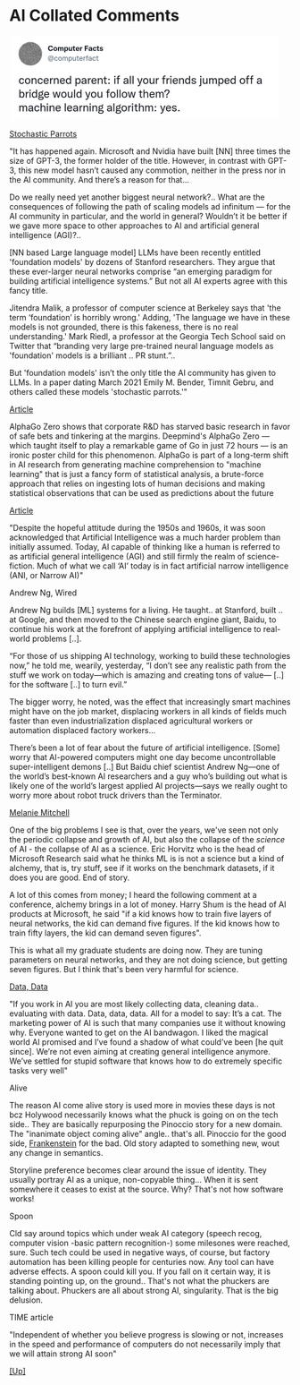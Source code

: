 # AI Collated Comments

![](mljump.png)

<a name='parrot'/>

[Stochastic Parrots](https://towardsdatascience.com/yet-another-largest-neural-network-but-why-f48d231972a9)

"It has happened again. Microsoft and Nvidia have built [NN] three
times the size of GPT-3, the former holder of the title. However, in
contrast with GPT-3, this new model hasn’t caused any commotion,
neither in the press nor in the AI community. And there’s a reason for
that...

Do we really need yet another biggest neural network?.. What are the
consequences of following the path of scaling models ad infinitum —
for the AI community in particular, and the world in general? Wouldn’t
it be better if we gave more space to other approaches to AI and
artificial general intelligence (AGI)?..

[NN based Large language model] LLMs have been recently entitled
'foundation models' by dozens of Stanford researchers. They argue that
these ever-larger neural networks comprise “an emerging paradigm for
building artificial intelligence systems.” But not all AI experts
agree with this fancy title.

Jitendra Malik, a professor of computer science at Berkeley says that
'the term ‘foundation’ is horribly wrong.' Adding, 'The language we
have in these models is not grounded, there is this fakeness, there is
no real understanding.' Mark Riedl, a professor at the Georgia Tech
School said on Twitter that “branding very large pre-trained neural
language models as 'foundation' models is a brilliant .. PR stunt.”..

But 'foundation models' isn’t the only title the AI community has
given to LLMs. In a paper dating March 2021 Emily M. Bender, Timnit
Gebru, and others called these models 'stochastic parrots.'"

[Article](https://boingboing.net/2017/11/24/brute-force-vs-comprehension.html)

AlphaGo Zero shows that corporate R&D has starved basic research in
favor of safe bets and tinkering at the margins. Deepmind's AlphaGo
Zero — which taught itself to play a remarkable game of Go in just 72
hours — is an ironic poster child for this phenomenon. AlphaGo is part
of a long-term shift in AI research from generating machine
comprehension to "machine learning" that is just a fancy form of
statistical analysis, a brute-force approach that relies on ingesting
lots of human decisions and making statistical observations that can
be used as predictions about the future

[Article](https://hackaday.com/2021/08/02/github-copilot-and-the-unfulfilled-promises-of-an-artificial-intelligence-future/)

"Despite the hopeful attitude during the 1950s and 1960s, it was soon
acknowledged that Artificial Intelligence was a much harder problem
than initially assumed. Today, AI capable of thinking like a human is
referred to as artificial general intelligence (AGI) and still firmly
the realm of science-fiction. Much of what we call ‘AI’ today is in
fact artificial narrow intelligence (ANI, or Narrow AI)"

Andrew Ng, Wired

Andrew Ng builds [ML] systems for a living. He taught.. at Stanford,
built .. at Google, and then moved to the Chinese search engine giant,
Baidu, to continue his work at the forefront of applying artificial
intelligence to real-world problems [..].

“For those of us shipping AI technology, working to build these 
technologies now,” he told me, wearily, yesterday, “I don’t see any 
realistic path from the stuff we work on today—which is amazing and 
creating tons of value— [..] for the software [..] to turn evil.”

The bigger worry, he noted, was the effect that increasingly smart 
machines might have on the job market, displacing workers in all kinds 
of fields much faster than even industrialization displaced agricultural
workers or automation displaced factory workers...

There’s been a lot of fear about the future of artificial
intelligence. [Some] worry that AI-powered computers might one day
become uncontrollable super-intelligent demons [..] But Baidu chief
scientist Andrew Ng—one of the world’s best-known AI researchers and a
guy who’s building out what is likely one of the world’s largest
applied AI projects—says we really ought to worry more about robot
truck drivers than the Terminator.

<a name='mitchell'/>

[Melanie Mitchell](https://www.youtube.com/watch?v=4QBvSVYotVc&feature=youtu.be&t=1897)

One of the big problems I see is that, over the years, we've seen not only
the periodic collapse and growth of AI, but also the collapse of the *science*
of AI - the collapse of AI as a science. Eric Horvitz who is the head of
Microsoft Research said what he thinks ML is is not a science but a kind of
alchemy, that is, try stuff, see if it works on the benchmark datasets, if it
does you are good. End of story.

A lot of this comes from money; I heard the following comment at a conference,
alchemy brings in a lot of money. Harry Shum is the head of AI products at
Microsoft, he said "if a kid knows how to train five layers of neural networks,
the kid can demand five figures. If the kid knows how to train fifty layers, the
kid can demand seven figures".

This is what all my graduate students are doing now. They are tuning parameters
on neural networks, and they are not doing science, but getting seven figures. But
I think that's been very harmful for science.

[Data, Data](https://towardsdatascience.com/5-reasons-why-i-left-the-ai-industry-2c88ea183cdd)

"If you work in AI you are most likely collecting data, cleaning
data..  evaluating with data. Data, data, data. All for a model to
say: It’s a cat. The marketing power of AI is such that many companies
use it without knowing why. Everyone wanted to get on the AI
bandwagon. I liked the magical world AI promised and I’ve found a
shadow of what could’ve been [he quit since]. We’re not even aiming at
creating general intelligence anymore. We’ve settled for stupid
software that knows how to do extremely specific tasks very well"

Alive

The reason AI come alive story is used more in movies these days is
not bcz Holywood necessarily knows what the phuck is going on on the
tech side.. They are basically repurposing the Pinoccio story for a
new domain. The "inanimate object coming alive" angle.. that's
all. Pinoccio for the good side, [Frankenstein](../../2020/07/robot-frankenstein.html)
for the bad. Old story adapted to something new, wout any change in semantics.

Storyline preference becomes clear around the issue of identity. They
usually portray AI as a unique, non-copyable thing... When it is
sent somewhere it ceases to exist at the source. Why? That's not how
software works!

Spoon

Cld say around topics which under weak AI category (speech recog,
computer vision -basic pattern recognition-) some milesones were
reached, sure. Such tech could be used in negative ways, of course,
but factory automation has been killing people for centuries now. Any
tool can have adverse effects. A spoon could kill you. If you fall on
it certain way, it is standing pointing up, on the ground.. That's not
what the phuckers are talking about. Phuckers are all about strong AI,
singularity. That is the big delusion.

TIME article

"Independent of whether you believe progress is slowing or not,
increases in the speed and performance of computers do not necessarily
imply that we will attain strong AI soon"

[[Up]](ai.html)

